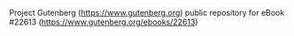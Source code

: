 Project Gutenberg (https://www.gutenberg.org) public repository for eBook #22613 (https://www.gutenberg.org/ebooks/22613)

